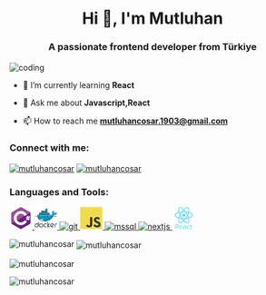 
<h1 align="center">Hi 👋, I'm Mutluhan</h1>
<h3 align="center">A passionate frontend developer from Türkiye</h3>


<img align="center" src="https://w0.peakpx.com/wallpaper/1021/487/HD-wallpaper-technology-code-programming-programmer.jpg" alt="coding"/>


- 🌱 I’m currently learning **React**

- 💬 Ask me about **Javascript,React**

- 📫 How to reach me **mutluhancosar.1903@gmail.com**

<h3 align="left">Connect with me:</h3>
<p align="left">
<a href="https://linkedin.com/in/mutluhancosar" target="blank"><img align="center" src="https://raw.githubusercontent.com/rahuldkjain/github-profile-readme-generator/master/src/images/icons/Social/linked-in-alt.svg" alt="mutluhancosar" height="30" width="40" /></a>
<a href="https://instagram.com/mutluhancosar" target="blank"><img align="center" src="https://raw.githubusercontent.com/rahuldkjain/github-profile-readme-generator/master/src/images/icons/Social/instagram.svg" alt="mutluhancosar" height="30" width="40" /></a>
</p>

<h3 align="left">Languages and Tools:</h3>
<p align="left"> <a href="https://www.w3schools.com/cs/" target="_blank" rel="noreferrer"> <img src="https://raw.githubusercontent.com/devicons/devicon/master/icons/csharp/csharp-original.svg" alt="csharp" width="40" height="40"/> </a> <a href="https://www.docker.com/" target="_blank" rel="noreferrer"> <img src="https://raw.githubusercontent.com/devicons/devicon/master/icons/docker/docker-original-wordmark.svg" alt="docker" width="40" height="40"/> </a> <a href="https://git-scm.com/" target="_blank" rel="noreferrer"> <img src="https://www.vectorlogo.zone/logos/git-scm/git-scm-icon.svg" alt="git" width="40" height="40"/> </a> <a href="https://developer.mozilla.org/en-US/docs/Web/JavaScript" target="_blank" rel="noreferrer"> <img src="https://raw.githubusercontent.com/devicons/devicon/master/icons/javascript/javascript-original.svg" alt="javascript" width="40" height="40"/> </a> <a href="https://www.microsoft.com/en-us/sql-server" target="_blank" rel="noreferrer"> <img src="https://www.svgrepo.com/show/303229/microsoft-sql-server-logo.svg" alt="mssql" width="40" height="40"/> </a> <a href="https://nextjs.org/" target="_blank" rel="noreferrer"> <img src="https://cdn.worldvectorlogo.com/logos/nextjs-2.svg" alt="nextjs" width="40" height="40"/> </a> <a href="https://reactjs.org/" target="_blank" rel="noreferrer"> <img src="https://raw.githubusercontent.com/devicons/devicon/master/icons/react/react-original-wordmark.svg" alt="react" width="40" height="40"/> </a> </p>

<p><img align="left" src="https://github-readme-stats.vercel.app/api/top-langs?username=mutluhancosar&show_icons=true&locale=en&layout=compact" alt="mutluhancosar" /></p>

<p>&nbsp;<img align="center" src="https://github-readme-stats.vercel.app/api?username=mutluhancosar&show_icons=true&locale=en" alt="mutluhancosar" /></p>

<p><img align="center" src="https://github-readme-streak-stats.herokuapp.com/?user=mutluhancosar&" alt="mutluhancosar" /></p>

<p align="left"> <img src="https://komarev.com/ghpvc/?username=mutluhancosar&label=Profile%20views&color=0e75b6&style=flat" alt="mutluhancosar" /> </p>

